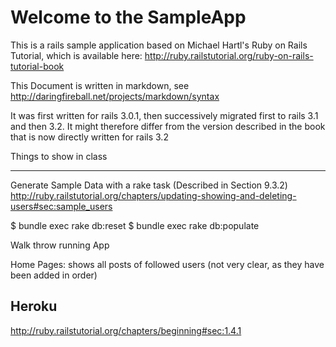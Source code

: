 Welcome to the SampleApp
========================
This is a rails sample application based on Michael Hartl's Ruby on Rails Tutorial, which is available 
here: <http://ruby.railstutorial.org/ruby-on-rails-tutorial-book>

This Document is written in markdown, see
<http://daringfireball.net/projects/markdown/syntax>

It was first written for rails 3.0.1, then successively migrated first to rails 3.1 and then 3.2. It might therefore differ from the version described in the book that is now directly written for rails 3.2


Things to show in class
________________________

Generate Sample Data with a rake task
(Described in Section 9.3.2)
http://ruby.railstutorial.org/chapters/updating-showing-and-deleting-users#sec:sample_users

$ bundle exec rake db:reset
$ bundle exec rake db:populate




Walk throw running App

Home Pages: shows all posts of followed users
(not very clear, as they have been added in order)

Heroku
------
http://ruby.railstutorial.org/chapters/beginning#sec:1.4.1

